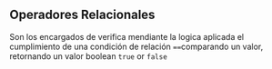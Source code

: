 ## Operadores Relacionales 
Son los encargados de verifica mendiante la logica aplicada el cumplimiento de una condición de relación `==`comparando un valor, retornando un valor boolean `true` or `false`

